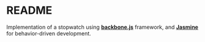 README
======

Implementation of a stopwatch using **[backbone.js](http://backbonejs.org/)** framework, 
and **[Jasmine](http://pivotal.github.com/jasmine/)** for behavior-driven development.